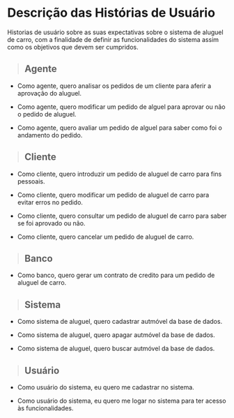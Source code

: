 
# Descrição das Histórias de Usuário
Historias de usuário sobre as suas expectativas sobre o sistema de aluguel de carro, com a finalidade de definir as funcionalidades do sistema assim como os objetivos que devem ser cumpridos.

>## Agente

- Como agente, quero analisar os pedidos de um cliente para aferir a aprovação do aluguel.

- Como agente, quero modificar um pedido de alguel para aprovar ou não o pedido de aluguel.

- Como agente, quero avaliar um pedido de alguel para saber como foi o andamento do pedido.

>## Cliente

- Como cliente, quero introduzir um pedido de aluguel de carro para fins pessoais.

- Como cliente, quero modificar um pedido de aluguel de carro para evitar erros no pedido.

- Como cliente, quero consultar um pedido de aluguel de carro para saber se foi aprovado ou não.

- Como cliente, quero cancelar um pedido de aluguel de carro.

>## Banco

- Como banco, quero gerar um contrato de credito para um pedido de aluguel de carro.

>## Sistema

- Como sistema de aluguel, quero cadastrar autmóvel da base de dados.

- Como sistema de aluguel, quero apagar autmóvel da base de dados.

- Como sistema de aluguel, quero buscar autmóvel da base de dados.

>## Usuário

- Como usuário do sistema, eu quero me cadastrar no sistema.

- Como usuário do sistema, eu quero me logar no sistema para ter acesso às funcionalidades.
